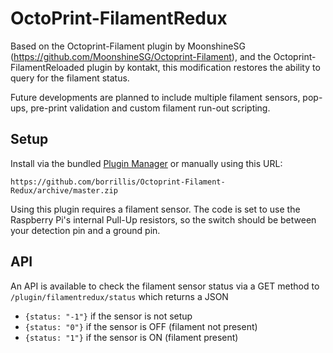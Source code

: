 # OctoPrint-FilamentRedux

Based on the Octoprint-Filament plugin by MoonshineSG (https://github.com/MoonshineSG/Octoprint-Filament), and the Octoprint-FilamentReloaded plugin by kontakt, this modification restores the ability to query for the filament status.

Future developments are planned to include multiple filament sensors, pop-ups, pre-print validation and custom filament run-out scripting.

## Setup

Install via the bundled [Plugin Manager](https://github.com/foosel/OctoPrint/wiki/Plugin:-Plugin-Manager)
or manually using this URL:

    https://github.com/borrillis/Octoprint-Filament-Redux/archive/master.zip

Using this plugin requires a filament sensor. The code is set to use the Raspberry Pi's internal Pull-Up resistors, so the switch should be between your detection pin and a ground pin.

## API
An API is available to check the filament sensor status via a GET method to `/plugin/filamentredux/status` which returns a JSON

- `{status: "-1"}` if the sensor is not setup
- `{status: "0"}` if the sensor is OFF (filament not present)
- `{status: "1"}` if the sensor is ON (filament present)
